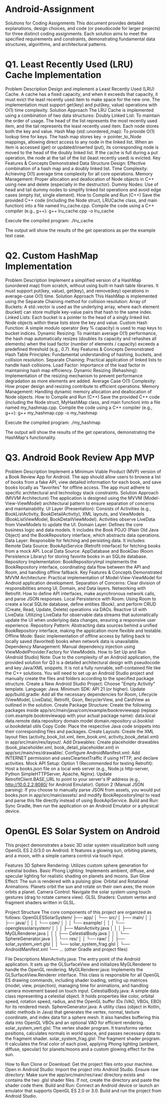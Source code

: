 # Android-Assignment

Solutions for Coding Assignments
This document provides detailed explanations, design choices, and code (or pseudocode for larger projects) for three distinct coding assignments. Each solution aims to meet the specified requirements and constraints, demonstrating fundamental data structures, algorithms, and architectural patterns.



# Q1. Least Recently Used (LRU) Cache Implementation

Problem Description
Design and implement a Least Recently Used (LRU) Cache. A cache has a fixed capacity, and when it exceeds that capacity, it must evict the least recently used item to make space for the new one. The implementation must support get(key) and put(key, value) operations with O(1) time complexity.
Solution Approach
The LRU Cache is implemented using a combination of two data structures:
Doubly Linked List: To maintain the order of usage. The head of the list represents the most recently used item, and the tail represents the least recently used item. Each node stores both the key and value.
Hash Map (std::unordered_map): To provide O(1) lookup time for keys. The hash map stores key -> pointer_to_Node mappings, allowing direct access to any node in the linked list.
When an item is accessed (get) or updated/inserted (put), its corresponding node is moved to the head of the doubly linked list. If the cache is full during a put operation, the node at the tail of the list (least recently used) is evicted.
Key Features & Concepts Demonstrated
Data Structure Design: Effective combination of a hash map and a doubly linked list.
Time Complexity: Achieving O(1) average time complexity for all core operations.
Memory Management: Proper allocation and deallocation of Node objects in C++ using new and delete (especially in the destructor).
Dummy Nodes: Use of head and tail dummy nodes to simplify linked list operations and avoid edge cases (empty list, single element).
How to Compile and Run (C++)
Save the provided C++ code (including the Node struct, LRUCache class, and main function) into a file named lru_cache.cpp.
Compile the code using a C++ compiler (e.g., g++):
g++ lru_cache.cpp -o lru_cache


Execute the compiled program:
./lru_cache

The output will show the results of the get operations as per the example test case.



# Q2. Custom HashMap Implementation
Problem Description
Implement a simplified version of a HashMap (unordered map) from scratch, without using built-in hash table libraries. It must support put(key, value), get(key), and remove(key) operations in average-case O(1) time.
Solution Approach
This HashMap is implemented using the Separate Chaining method for collision resolution:
Array of Buckets: A std::vector is used as the underlying array, where each element (bucket) can store multiple key-value pairs that hash to the same index.
Linked Lists: Each bucket is a pointer to the head of a singly linked list. Node objects within these lists store the key and value.
Custom Hash Function: A simple modulo operator (key % capacity) is used to map keys to bucket indices.
Dynamic Resizing: To maintain average O(1) performance, the hash map automatically resizes (doubles its capacity and rehashes all elements) when the load factor (number of elements / capacity) exceeds a predefined threshold (e.g., 0.7).
Key Features & Concepts Demonstrated
Hash Table Principles: Fundamental understanding of hashing, buckets, and collision resolution.
Separate Chaining: Practical application of linked lists to handle hash collisions.
Load Factor: Importance of the load factor in maintaining hash map efficiency.
Dynamic Resizing (Rehashing): Implementation of the resizing mechanism to prevent performance degradation as more elements are added.
Average Case O(1) Complexity: How proper design and resizing contribute to efficient operations.
Memory Management: Handling dynamic memory allocation and deallocation of Node objects.
How to Compile and Run (C++)
Save the provided C++ code (including the Node struct, MyHashMap class, and main function) into a file named my_hashmap.cpp.
Compile the code using a C++ compiler (e.g., g++):
g++ my_hashmap.cpp -o my_hashmap


Execute the compiled program:
./my_hashmap

The output will show the results of the get operations, demonstrating the HashMap's functionality.




# Q3. Android Book Review App MVP
Problem Description
Implement a Minimum Viable Product (MVP) version of a Book Review App for Android. The app should allow users to browse a list of books from a fake API, view detailed information for each book, and save books locally as "favorites" for offline access. The app must adhere to specific architectural and technology stack constraints.
Solution Approach (MVVM Architecture)
The application is designed using the MVVM (Model-View-ViewModel) architectural pattern to ensure separation of concerns and maintainability.
UI Layer (Presentation): Consists of Activities (e.g., BookListActivity, BookDetailActivity), XML layouts, and ViewModels (BookListViewModel, BookDetailViewModel). Activities observe LiveData from ViewModels to update the UI.
Domain Layer: Defines the core business logic and data models. It includes the Book POJO (Plain Old Java Object) and the BookRepository interface, which abstracts data operations.
Data Layer: Responsible for fetching and persisting data. It includes:
Remote Data Source: BookApiService (Retrofit interface) for fetching books from a mock API.
Local Data Source: AppDatabase and BookDao (Room Persistence Library) for storing favorite books in an SQLite database.
Repository Implementation: BookRepositoryImpl implements the BookRepository interface, coordinating data flow between the API and Room, and handling offline fallback.
Key Features & Concepts Demonstrated
MVVM Architecture: Practical implementation of Model-View-ViewModel for Android application development.
Separation of Concerns: Clear division of responsibilities among UI, Domain, and Data layers.
Networking with Retrofit: How to define API interfaces, make asynchronous network calls, and parse JSON responses.
Local Persistence with Room: Using Room to create a local SQLite database, define entities (Book), and perform CRUD (Create, Read, Update, Delete) operations via DAOs.
Reactive UI with LiveData: Utilizing LiveData for observable data streams that automatically update the UI when underlying data changes, ensuring a responsive user experience.
Repository Pattern: Abstracting data sources behind a unified BookRepository interface, making the application more flexible and testable.
Offline Mode: Basic implementation of offline access by falling back to locally saved (favorited) books when network data is unavailable.
Dependency Management: Manual dependency injection using ViewModelProvider.Factory for ViewModels.
How to Set Up and Run (Android Studio)
Note: Due to the complexity of an Android application, the provided solution for Q3 is a detailed architectural design with pseudocode and key Java/XML snippets. It is not a fully runnable, self-contained file like the C++ solutions. You will need to set up an Android Studio project and manually create the files and folders according to the specified package structure.
Create a New Android Studio Project:
Choose "Empty Activity" template.
Language: Java.
Minimum SDK: API 21 (or higher).
Update app/build.gradle: Add all the necessary dependencies for Room, Lifecycle (ViewModel, LiveData), Retrofit, Gson, RecyclerView, and CardView as outlined in the solution.
Create Package Structure: Create the following packages inside app/src/main/java/com/example/bookreviewapp (replace com.example.bookreviewapp with your actual package name):
data.local
data.remote
data.repository
domain.model
domain.repository
ui.booklist
ui.bookdetail
utils
Copy Code: Place the respective Java code snippets into their corresponding files and packages.
Create Layouts: Create the XML layout files (activity_book_list.xml, item_book.xml, activity_book_detail.xml) in app/src/main/res/layout/.
Add Drawables: Create placeholder drawables (book_placeholder.xml, book_detail_placeholder.xml) in app/src/main/res/drawable/.
Configure AndroidManifest.xml: Add INTERNET permission and usesCleartextTraffic if using HTTP, and declare activities.
Mock API Setup:
Option 1 (Recommended for testing Retrofit): Host a books.json file on a local web server (e.g., Node.js http-server, Python SimpleHTTPServer, Apache, Nginx). Update RetrofitClient.BASE_URL to point to your server's IP address (e.g., http://10.0.2.2:8080/ for Android Emulator).
Option 2 (Manual JSON parsing): If you choose to manually parse JSON from assets, you would put books.json in app/src/main/assets/ and modify BookRepositoryImpl to read and parse this file directly instead of using BookApiService.
Build and Run: Sync Gradle, then run the application on an Android Emulator or a physical device.






# OpenGL ES Solar System on Android
This project demonstrates a basic 3D solar system visualization built using OpenGL ES 2.0/3.0 on Android. It features a glowing sun, orbiting planets, and a moon, with a simple camera control via touch input.

Features
3D Sphere Rendering: Utilizes custom sphere generation for celestial bodies.
Basic Phong Lighting: Implements ambient, diffuse, and specular lighting for realistic shading on planets and moons.
Sun Glow Effect: The sun is rendered with a pulsing glow.
Orbital and Rotational Animations: Planets orbit the sun and rotate on their own axes; the moon orbits a planet.
Camera Control: Navigate the solar system using touch gestures (drag to rotate camera view).
GLSL Shaders: Custom vertex and fragment shaders written in GLSL.

Project Structure
The core components of this project are organized as follows:
OpenGLESSolarSystem/
├── app/
│   └── src/
│       ├── main/
│       │   ├── java/
│       │   │   └── com/
│       │   │       └── example/
│       │   │           └── openglessolarsystem/
│       │   │               ├── MainActivity.java
│       │   │               ├── MyGLRenderer.java
│       │   │               ├── CelestialBody.java
│       │   │               └── SphereGenerator.java
│       │   └── res/
│       │       └── raw/
│       │           ├── solar_system_vert.glsl
│       │           └── solar_system_frag.glsl
│       └── AndroidManifest.xml
└── ... (other Gradle and project files)


File Descriptions
MainActivity.java: The entry point of the Android application. It sets up the GLSurfaceView and initializes MyGLRenderer to handle the OpenGL rendering.
MyGLRenderer.java: Implements the GLSurfaceView.Renderer interface. This class is responsible for all OpenGL ES drawing commands, including shader loading, setting up matrices (model, view, projection), managing time for animations, and handling camera movement based on touch input.
CelestialBody.java: A simple data class representing a celestial object. It holds properties like color, orbital speed, rotation speed, radius, and the OpenGL buffer IDs (VAO, VBOs, EBO) for its rendered mesh.
SphereGenerator.java: A utility class (object in Kotlin, static methods in Java) that generates the vertex, normal, texture coordinate, and index data for a sphere mesh. It also handles buffering this data into OpenGL VBOs and an optional VAO for efficient rendering.
solar_system_vert.glsl: The vertex shader program. It transforms vertex positions, calculates normals in world space, and passes necessary data to the fragment shader.
solar_system_frag.glsl: The fragment shader program. It calculates the final color of each pixel, applying Phong lighting (ambient, diffuse, specular) for planets/moons and a custom glowing effect for the sun.

How to Run
Clone or Download: Get the project files onto your machine.
Open in Android Studio: Import the project into Android Studio.
Ensure raw directory: Make sure the app/src/main/res/raw/ directory exists and contains the two .glsl shader files. If not, create the directory and paste the shader code there.
Build and Run: Connect an Android device or launch an emulator that supports OpenGL ES 2.0 or 3.0. Build and run the project from Android Studio.


